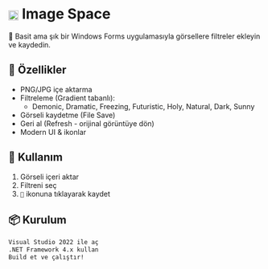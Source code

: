 # <img src="C:\Users\abdul\source\repos\Image_Space\Image_Space\Resources" width="20" style="vertical-align: middle;"/> Image Space

🎨 Basit ama şık bir Windows Forms uygulamasıyla görsellere filtreler ekleyin ve kaydedin.  

## 🚀 Özellikler
- PNG/JPG içe aktarma
- Filtreleme (Gradient tabanlı):
  - Demonic, Dramatic, Freezing, Futuristic, Holy, Natural, Dark, Sunny
- Görseli kaydetme (File Save)
- Geri al (Refresh - orijinal görüntüye dön)
- Modern UI & ikonlar

## 🧪 Kullanım

1. Görseli içeri aktar  
2. Filtreni seç  
3. `💾` ikonuna tıklayarak kaydet

## 📦 Kurulum
```bash
Visual Studio 2022 ile aç
.NET Framework 4.x kullan
Build et ve çalıştır!
